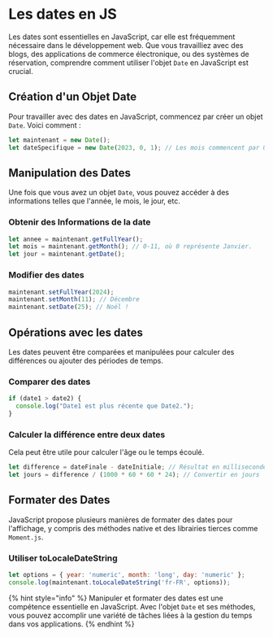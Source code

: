 # Les dates en JS

Les dates sont essentielles en JavaScript, car elle est fréquemment nécessaire dans le développement web. Que vous travailliez avec des blogs, des applications de commerce électronique, ou des systèmes de réservation, comprendre comment utiliser l'objet `Date` en JavaScript est crucial.

## Création d'un Objet Date

Pour travailler avec des dates en JavaScript, commencez par créer un objet `Date`. Voici comment :

```javascript
let maintenant = new Date();
let dateSpecifique = new Date(2023, 0, 1); // Les mois commencent par 0, donc 0 représente Janvier.
```

## Manipulation des Dates

Une fois que vous avez un objet `Date`, vous pouvez accéder à des informations telles que l'année, le mois, le jour, etc.

### Obtenir des Informations de la date

```javascript
let annee = maintenant.getFullYear();
let mois = maintenant.getMonth(); // 0-11, où 0 représente Janvier.
let jour = maintenant.getDate();
```

### Modifier des dates

```javascript
maintenant.setFullYear(2024);
maintenant.setMonth(11); // Décembre
maintenant.setDate(25); // Noël !
```

## Opérations avec les dates

Les dates peuvent être comparées et manipulées pour calculer des différences ou ajouter des périodes de temps.

### Comparer des dates

```javascript
if (date1 > date2) {
  console.log("Date1 est plus récente que Date2.");
}
```

### Calculer la différence entre deux dates

Cela peut être utile pour calculer l'âge ou le temps écoulé.

```javascript
let difference = dateFinale - dateInitiale; // Résultat en millisecondes
let jours = difference / (1000 * 60 * 60 * 24); // Convertir en jours
```

## Formater des Dates

JavaScript propose plusieurs manières de formater des dates pour l'affichage, y compris des méthodes native et des librairies tierces comme `Moment.js`.

### Utiliser toLocaleDateString

```javascript
let options = { year: 'numeric', month: 'long', day: 'numeric' };
console.log(maintenant.toLocaleDateString('fr-FR', options));
```

{% hint style="info" %}
Manipuler et formater des dates est une compétence essentielle en JavaScript. Avec l'objet `Date` et ses méthodes, vous pouvez accomplir une variété de tâches liées à la gestion du temps dans vos applications.
{% endhint %}
